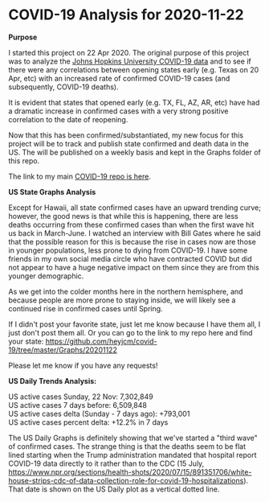 # COVID-19 Analysis for 2020-11-22

<b>Purpose</b>

I started this project on 22 Apr 2020. The original purpose of this project was to analyze the [Johns Hopkins University COVID-19 data](https://github.com/CSSEGISandData/COVID-19) and to see if there were any correlations between opening states early (e.g. Texas on 20 Apr, etc) with an increased rate of confirmed COVID-19 cases (and subsequently, COVID-19 deaths).

It is evident that states that opened early (e.g. TX, FL, AZ, AR, etc) have had a dramatic increase in confirmed cases with a very strong positive correlation to the date of reopening.

Now that this has been confirmed/substantiated, my new focus for this project will be to track and publish state confirmed and death data in the US. The will be published on a weekly basis and kept in the Graphs folder of this repo.

The link to my main [COVID-19 repo is here](https://github.com/heyjcm/covid-19).

<b>US State Graphs Analysis</b>

Except for Hawaii, all state confirmed cases have an upward trending curve; however, the good news is that while this is happening, there are less deaths occurring from these confirmed cases than when the first wave hit us back in March-June. I watched an interview with Bill Gates where he said that the possible reason for this is because the rise in cases now are those in younger populations, less prone to dying from COVID-19. I have some friends in my own social media circle who have contracted COVID but did not appear to have a huge negative impact on them since they are from this younger demographic.

As we get into the colder months here in the northern hemisphere, and because people are more prone to staying inside, we will likely see a continued rise in confirmed cases until Spring.

If I didn't post your favorite state, just let me know because I have them all, I just don't post them all. Or you can go to the link to my repo here and find your state: https://github.com/heyjcm/covid-19/tree/master/Graphs/20201122

Please let me know if you have any requests!

<b>US Daily Trends Analysis:</b>

US active cases Sunday, 22 Nov: 7,302,849<br>
US active cases 7 days before: 6,509,848<br>
US active cases delta (Sunday - 7 days ago): +793,001<br>
US active cases percent delta: +12.2% in 7 days

The US Daily Graphs is definitely showing that we've started a "third wave" of confirmed cases. The strange thing is that the deaths seem to be flat lined starting when the Trump administration mandated that hospital report COVID-19 data directly to it rather than to the CDC (15 July, https://www.npr.org/sections/health-shots/2020/07/15/891351706/white-house-strips-cdc-of-data-collection-role-for-covid-19-hospitalizations). That date is shown on the US Daily plot as a vertical dotted line.
